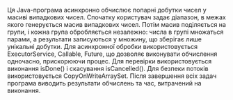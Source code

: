 Ця Java-програма асинхронно обчислює попарні добутки чисел у масиві випадкових чисел. 
Спочатку користувач задає діапазон, в межах якого генерується масив випадкових чисел. 
Потім масив поділяється на групи, і кожна група обробляється незалежно: числа в групі множаться парами,
а результати записуються у множину, що зберігає лише унікальні добутки. Для асинхронної обробки використовується ExecutorService, Callable, Future,
що дозволяє виконувати обчислення одночасно, прискорюючи процес. Для перевірки використовується виконання isDone() і скасування isCancelled().
Для безпеки потоків використовується CopyOnWriteArraySet.
Після завершення всіх задач програма виводить результати обчислень та час, витрачений на виконання.
